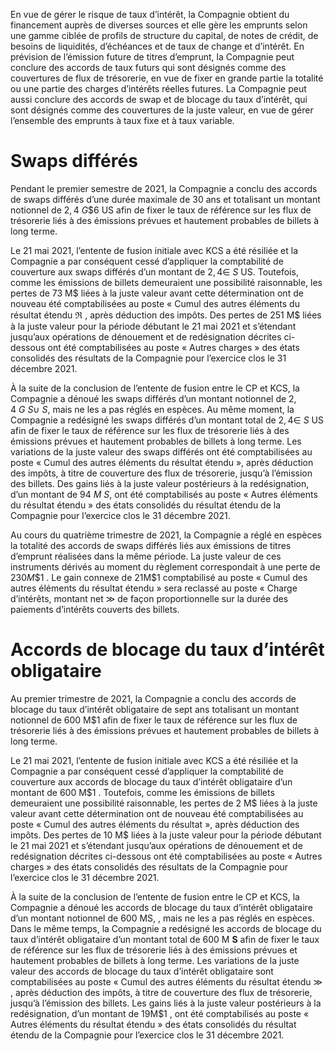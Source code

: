 En vue de gérer le risque de taux d’intérêt, la Compagnie obtient du financement auprès de diverses sources et elle gère les emprunts selon une gamme ciblée de profils de structure du capital, de notes de crédit, de besoins de liquidités, d’échéances et de taux de change et d’intérêt. En prévision de l’émission future de titres d’emprunt, la Compagnie peut conclure des accords de taux futurs qui sont désignés comme des couvertures de flux de trésorerie, en vue de fixer en grande partie la totalité ou une partie des charges d’intérêts réelles futures. La Compagnie peut aussi conclure des accords de swap et de blocage du taux d’intérêt, qui sont désignés comme des couvertures de la juste valeur, en vue de gérer l’ensemble des emprunts à taux fixe et à taux variable.  

# Swaps différés  

Pendant le premier semestre de 2021, la Compagnie a conclu des accords de swaps différés d’une durée maximale de 30 ans et totalisant un montant notionnel de $2 , 4 \ G \$ 6$ US afin de fixer le taux de référence sur les flux de trésorerie liés à des émissions prévues et hautement probables de billets à long terme.  

Le 21 mai 2021, l’entente de fusion initiale avec KCS a été résiliée et la Compagnie a par conséquent cessé d’appliquer la comptabilité de couverture aux swaps différés d’un montant de $2 , 4 \in \ S$ US. Toutefois, comme les émissions de billets demeuraient une possibilité raisonnable, les pertes de 73 M\$ liées à la juste valeur avant cette détermination ont de nouveau été comptabilisées au poste « Cumul des autres éléments du résultat étendu $\Re$ , après déduction des impôts. Des pertes de 251 M\$ liées à la juste valeur pour la période débutant le 21 mai 2021 et s’étendant jusqu’aux opérations de dénouement et de redésignation décrites ci-dessous ont été comptabilisées au poste « Autres charges » des états consolidés des résultats de la Compagnie pour l’exercice clos le 31 décembre 2021.  

À la suite de la conclusion de l’entente de fusion entre le CP et KCS, la Compagnie a dénoué les swaps différés d’un montant notionnel de $2 , 4 \ G \ S \cup \ S ,$ mais ne les a pas réglés en espèces. Au même moment, la Compagnie a redésigné les swaps différés d’un montant total de $2 , 4 \in \ S$ US afin de fixer le taux de référence sur les flux de trésorerie liés à des émissions prévues et hautement probables de billets à long terme. Les variations de la juste valeur des swaps différés ont été comptabilisées au poste « Cumul des autres éléments du résultat étendu », après déduction des impôts, à titre de couverture des flux de trésorerie, jusqu’à l’émission des billets. Des gains liés à la juste valeur postérieurs à la redésignation, d’un montant de $9 4 \ M \ S ,$ ont été comptabilisés au poste « Autres éléments du résultat étendu » des états consolidés du résultat étendu de la Compagnie pour l’exercice clos le 31 décembre 2021.  

Au cours du quatrième trimestre de 2021, la Compagnie a réglé en espèces la totalité des accords de swaps différés liés aux émissions de titres d’emprunt réalisées dans la même période. La juste valeur de ces instruments dérivés au moment du règlement correspondait à une perte de $2 3 0 M \$ 1$ . Le gain connexe de $2 1 \mathsf { M } \$ 1$ comptabilisé au poste « Cumul des autres éléments du résultat étendu » sera reclassé au poste « Charge d’intérêts, montant net $\gg$ de façon proportionnelle sur la durée des paiements d’intérêts couverts des billets.  

# Accords de blocage du taux d’intérêt obligataire  

Au premier trimestre de 2021, la Compagnie a conclu des accords de blocage du taux d’intérêt obligataire de sept ans totalisant un montant notionnel de $6 0 0 ~ \mathsf { M } \$ 1$ afin de fixer le taux de référence sur les flux de trésorerie liés à des émissions prévues et hautement probables de billets à long terme.  

Le 21 mai 2021, l’entente de fusion initiale avec KCS a été résiliée et la Compagnie a par conséquent cessé d’appliquer la comptabilité de couverture aux accords de blocage du taux d’intérêt obligataire d’un montant de $6 0 0 ~ \mathsf { M } \$ 1$ . Toutefois, comme les émissions de billets demeuraient une possibilité raisonnable, les pertes de 2 M\$ liées à la juste valeur avant cette détermination ont de nouveau été comptabilisées au poste « Cumul des autres éléments du résultat », après déduction des impôts. Des pertes de 10 M\$ liées à la juste valeur pour la période débutant le 21 mai 2021 et s’étendant jusqu’aux opérations de dénouement et de redésignation décrites ci-dessous ont été comptabilisées au poste « Autres charges » des états consolidés des résultats de la Compagnie pour l’exercice clos le 31 décembre 2021.  

À la suite de la conclusion de l’entente de fusion entre le CP et KCS, la Compagnie a dénoué les accords de blocage du taux d’intérêt obligataire d’un montant notionnel de $6 0 0 ~ { \mathsf { M } } { \mathsf { S } } ,$ , mais ne les a pas réglés en espèces. Dans le même temps, la Compagnie a redésigné les accords de blocage du taux d’intérêt obligataire d’un montant total de $6 0 0 ~ { \mathsf { M } } { \boldsymbol { \ S } }$ afin de fixer le taux de référence sur les flux de trésorerie liés à des émissions prévues et hautement probables de billets à long terme. Les variations de la juste valeur des accords de blocage du taux d’intérêt obligataire sont comptabilisées au poste « Cumul des autres éléments du résultat étendu $\gg$ , après déduction des impôts, à titre de couverture des flux de trésorerie, jusqu’à l’émission des billets. Les gains liés à la juste valeur postérieurs à la redésignation, d’un montant de $1 9 \mathsf { M } \$ 1$ , ont été comptabilisés au poste « Autres éléments du résultat étendu » des états consolidés du résultat étendu de la Compagnie pour l’exercice clos le 31 décembre 2021.  